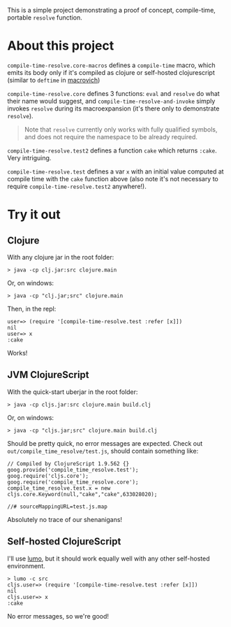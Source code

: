 This is a simple project demonstrating a proof of concept, compile-time,
portable `resolve` function.

# About this project

`compile-time-resolve.core-macros` defines a `compile-time` macro, which emits
its body only if it's compiled as clojure or self-hosted clojurescript (similar
to `deftime` in [macrovich](https://github.com/cgrand/macrovich))

`compile-time-resolve.core` defines 3 functions: `eval` and `resolve` do what
their name would suggest, and `compile-time-resolve-and-invoke` simply invokes
`resolve` during its macroexpansion (it's there only to demonstrate `resolve`).

> Note that `resolve` currently only works with fully qualified symbols, and does
not require the namespace to be already required.

`compile-time-resolve.test2` defines a function `cake` which returns `:cake`.
Very intriguing.

`compile-time-resolve.test` defines a var `x` with an initial value computed at
compile time with the `cake` function above (also note it's not necessary to
require `compile-time-resolve.test2` anywhere!).



# Try it out

## Clojure

With any clojure jar in the root folder:

```
> java -cp clj.jar:src clojure.main
```

Or, on windows:

```
> java -cp "clj.jar;src" clojure.main
```

Then, in the repl:

```
user=> (require '[compile-time-resolve.test :refer [x]])
nil
user=> x
:cake
```

Works!

## JVM ClojureScript

With the quick-start uberjar in the root folder:

```
> java -cp cljs.jar:src clojure.main build.clj
```

Or, on windows:

```
> java -cp "cljs.jar;src" clojure.main build.clj
```

Should be pretty quick, no error messages are expected. Check out
`out/compile_time_resolve/test.js`, should contain something like:

```
// Compiled by ClojureScript 1.9.562 {}
goog.provide('compile_time_resolve.test');
goog.require('cljs.core');
goog.require('compile_time_resolve.core');
compile_time_resolve.test.x = new cljs.core.Keyword(null,"cake","cake",633028020);

//# sourceMappingURL=test.js.map
```

Absolutely no trace of our shenanigans!

## Self-hosted ClojureScript

I'll use [lumo](https://github.com/anmonteiro/lumo), but it should work equally well with any other self-hosted environment.

```
> lumo -c src
cljs.user=> (require '[compile-time-resolve.test :refer [x]])
nil
cljs.user=> x
:cake
```

No error messages, so we're good!
